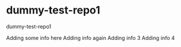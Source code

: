 # dummy-test-repo1
dummy-test-repo1

Adding some info here
Adding info again
Adding info 3
Adding info 4
